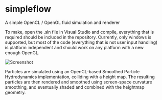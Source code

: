 simpleflow
==========

A simple OpenCL / OpenGL fluid simulation and renderer

To make, open the .sln file in Visual Studio and compile, everything 
that is required should be included in the repository. Currently,
only windows is supported, but most of the code (everything that is
not user input handling) is platform independent and should work on
any platform with a new enough OpenGL.

![Screenshot](http://aka-san.halcy.de/share/Particle_Fluids_2014-02-03_08-18-36.png)

Particles are simulated using an OpenCL-based Smoothed Particle
Hydrodynamics implementation, colliding with a height map. The 
resulting particles are then rendered and smoothed using screen-space 
curvature smoothing, and eventually shaded and combined with the 
heightmap geometry.
